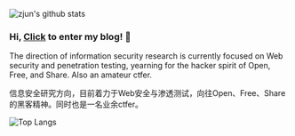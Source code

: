 ![zjun's github stats](https://github-readme-stats.vercel.app/api?username=z1un&show_icons=true&theme=graywhite)

### Hi, [Click](https://www.zjun.info) to enter my blog! 👋

The direction of information security research is currently focused on Web security and penetration testing, yearning for the hacker spirit of Open, Free, and Share. Also an amateur ctfer.

信息安全研究方向，目前着力于Web安全与渗透测试，向往Open、Free、Share的黑客精神。同时也是一名业余ctfer。

![Top Langs](https://github-readme-stats.vercel.app/api/top-langs/?username=z1un)
